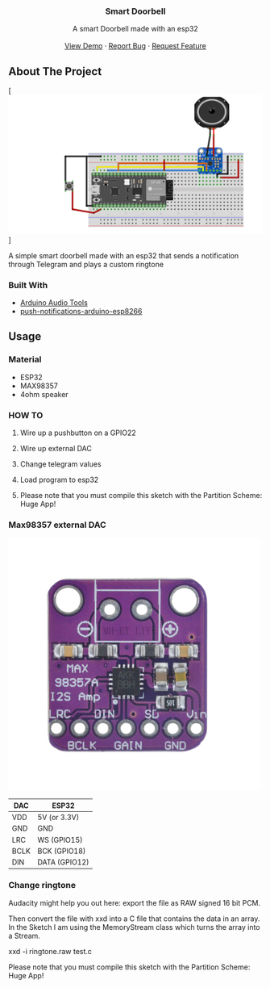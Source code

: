 <!-- Improved compatibility of back to top link: See: https://github.com/othneildrew/Best-README-Template/pull/73 -->
<a name="readme-top"></a>
<!--
*** Thanks for checking out the Best-README-Template. If you have a suggestion
*** that would make this better, please fork the repo and create a pull request
*** or simply open an issue with the tag "enhancement".
*** Don't forget to give the project a star!
*** Thanks again! Now go create something AMAZING! :D
-->



<!-- PROJECT LOGO -->

<h3 align="center">Smart Doorbell</h3>

  <p align="center">
    A smart Doorbell made with an esp32
    <br />
    <br />
    <a href="#about-the-project">View Demo</a>
    ·
    <a href="https://github.com/SkillFlame/Smart-Doorbell/issues/new">Report Bug</a>
    ·
    <a href="https://github.com/SkillFlame/Smart-Doorbell/issues/new">Request Feature</a>
  </p>
</div>



<!-- ABOUT THE PROJECT -->
## About The Project

[![Product Name Screen Shot][product-screenshot]]

A simple smart doorbell made with an esp32 that sends a notification through Telegram and plays a custom ringtone

### Built With

* [Arduino Audio Tools](https://github.com/pschatzmann/arduino-audio-tools)
* [push-notifications-arduino-esp8266](https://github.com/witnessmenow/push-notifications-arduino-esp8266)

## Usage 

### Material

* ESP32
* MAX98357
* 4ohm speaker

### HOW TO

1. Wire up a pushbutton on a GPIO22

1. Wire up external DAC

1. Change telegram values

1. Load program to esp32

  1. Please note that you must compile this sketch with the Partition Scheme: Huge App!

### Max98357 external DAC

![DAC](images/dac.png)

DAC  |	ESP32
-----|----------------
VDD  |	5V (or 3.3V)
GND  |	GND
LRC  |	WS (GPIO15)
BCLK |	BCK (GPIO18)
DIN  |	DATA (GPIO12)

### Change ringtone

Audacity might help you out here: export the file as RAW signed 16 bit PCM.

Then convert the file with xxd into a C file that contains the data in an array. In the Sketch I am using the MemoryStream class which turns the array into a Stream.

xxd -i ringtone.raw test.c

Please note that you must compile this sketch with the Partition Scheme: Huge App!

<!-- MARKDOWN LINKS & IMAGES -->
<!-- https://www.markdownguide.org/basic-syntax/#reference-style-links -->

[issues-shield]: https://img.shields.io/github/issues/SkillFLame/Smart-Doorbell.svg?style=for-the-badge
[issues-url]: https://github.com/SkillFlame/Smart-Doorbell/issues/new
[product-screenshot]: images/screenshot.png
